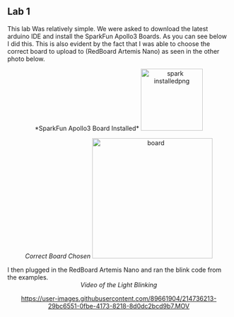 ## Lab 1

This lab Was relatively simple. We were asked to download the latest arduino IDE and install the SparkFun Apollo3 Boards. As you can see below I did this. This is also evident by the fact that I was able to choose the correct board to upload to (RedBoard Artemis Nano) as seen in the other photo below.

<div align="center">
*SparkFun Apollo3 Board Installed*
<img width="140" alt="spark installedpng" src="https://user-images.githubusercontent.com/89661904/214734151-92a7946a-5dd6-49c3-9cf5-a6f022f13194.png">

*Correct Board Chosen*
<img width="272" alt="board" src="https://user-images.githubusercontent.com/89661904/214734731-ecbf085a-6e89-43e3-8784-fc8480f2d6fb.png">

<div align="left">
I then plugged in the RedBoard Artemis Nano and ran the blink code from the examples. 

<div align="center".
*Artemis Board Plugged in*
![](https://user-images.githubusercontent.com/89661904/214735930-b352260d-d1ac-4031-9c57-06db4b2dc1f8.jpg)

*Video of the Light Blinking*

https://user-images.githubusercontent.com/89661904/214736213-29bc6551-0fbe-4173-8218-8d0dc2bcd9b7.MOV













